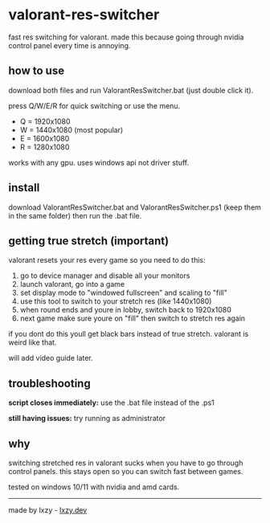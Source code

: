 # valorant-res-switcher

fast res switching for valorant. made this because going through nvidia control panel every time is annoying.

## how to use

download both files and run ValorantResSwitcher.bat (just double click it). 

press Q/W/E/R for quick switching or use the menu.

- Q = 1920x1080 
- W = 1440x1080 (most popular)
- E = 1600x1080 
- R = 1280x1080

works with any gpu. uses windows api not driver stuff.

## install

download ValorantResSwitcher.bat and ValorantResSwitcher.ps1 (keep them in the same folder) then run the .bat file.

## getting true stretch (important)

valorant resets your res every game so you need to do this:

1. go to device manager and disable all your monitors
2. launch valorant, go into a game
3. set display mode to "windowed fullscreen" and scaling to "fill"
4. use this tool to switch to your stretch res (like 1440x1080)
5. when round ends and youre in lobby, switch back to 1920x1080
6. next game make sure youre on "fill" then switch to stretch res again

if you dont do this youll get black bars instead of true stretch. valorant is weird like that.

will add video guide later.

## troubleshooting

**script closes immediately:** use the .bat file instead of the .ps1

**still having issues:** try running as administrator

## why

switching stretched res in valorant sucks when you have to go through control panels. this stays open so you can switch fast between games.

tested on windows 10/11 with nvidia and amd cards.

---
made by lxzy - [lxzy.dev](https://lxzy.dev)
